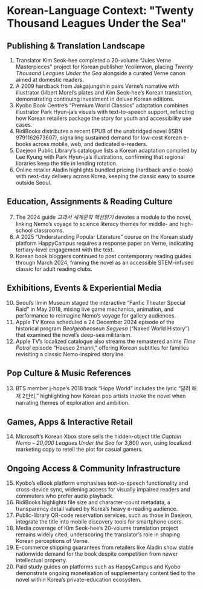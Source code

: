 # Korean-Language Context: "Twenty Thousand Leagues Under the Sea"

## Publishing & Translation Landscape
1. Translator Kim Seok-hee completed a 20-volume “Jules Verne Masterpieces” project for Korean publisher Yeolimwon, placing *Twenty Thousand Leagues Under the Sea* alongside a curated Verne canon aimed at domestic readers.
2. A 2009 hardback from Jakgajungshin pairs Verne’s narrative with illustrator Gilbert Morel’s plates and Kim Seok-hee’s Korean translation, demonstrating continuing investment in deluxe Korean editions.
3. Kyobo Book Centre’s “Premium World Classics” adaptation combines illustrator Park Hyun-ja’s visuals with text-to-speech support, reflecting how Korean retailers package the story for youth and accessibility use cases.
4. RidiBooks distributes a recent EPUB of the unabridged novel (ISBN 9791162673607), signalling sustained demand for low-cost Korean e-books across mobile, web, and dedicated e-readers.
5. Daejeon Public Library’s catalogue lists a Korean adaptation compiled by Lee Kyung with Park Hyun-ja’s illustrations, confirming that regional libraries keep the title in lending rotation.
6. Online retailer Aladin highlights bundled pricing (hardback and e-book) with next-day delivery across Korea, keeping the classic easy to source outside Seoul.

## Education, Assignments & Reading Culture
7. The 2024 guide *교과서 세계문학 핵심읽기* devotes a module to the novel, linking Nemo’s voyage to science literacy themes for middle- and high-school classrooms.
8. A 2025 “Understanding Popular Literature” course on the Korean study platform HappyCampus requires a response paper on Verne, indicating tertiary-level engagement with the text.
9. Korean book bloggers continued to post contemporary reading guides through March 2024, framing the novel as an accessible STEM-infused classic for adult reading clubs.

## Exhibitions, Events & Experiential Media
10. Seoul’s Ilmin Museum staged the interactive “Fanfic Theater Special Raid” in May 2018, mixing live game mechanics, animation, and performance to reimagine Nemo’s voyage for gallery audiences.
11. Apple TV Korea scheduled a 24 December 2024 episode of the historical program *Beolgeobeoseun Segyesa* (“Naked World History”) that examined the novel’s deep-sea militarism.
12. Apple TV’s localized catalogue also streams the remastered anime *Time Patrol* episode “Haeseo 2manri,” offering Korean subtitles for families revisiting a classic Nemo-inspired storyline.

## Pop Culture & Music References
13. BTS member j-hope’s 2018 track “Hope World” includes the lyric “달려 해저 2만리,” highlighting how Korean pop artists invoke the novel when narrating themes of exploration and ambition.

## Games, Apps & Interactive Retail
14. Microsoft’s Korean Xbox store sells the hidden-object title *Captain Nemo – 20,000 Leagues Under the Sea* for 3,800 won, using localized marketing copy to retell the plot for casual gamers.

## Ongoing Access & Community Infrastructure
15. Kyobo’s eBook platform emphasises text-to-speech functionality and cross-device sync, widening access for visually impaired readers and commuters who prefer audio playback.
16. RidiBooks highlights file size and character-count metadata, a transparency detail valued by Korea’s heavy e-reading audience.
17. Public-library QR-code reservation services, such as those in Daejeon, integrate the title into mobile discovery tools for smartphone users.
18. Media coverage of Kim Seok-hee’s 20-volume translation project remains widely cited, underscoring the translator’s role in shaping Korean perceptions of Verne.
19. E-commerce shipping guarantees from retailers like Aladin show stable nationwide demand for the book despite competition from newer intellectual property.
20. Paid study guides on platforms such as HappyCampus and Kyobo demonstrate ongoing monetisation of supplementary content tied to the novel within Korea’s private-education ecosystem.
